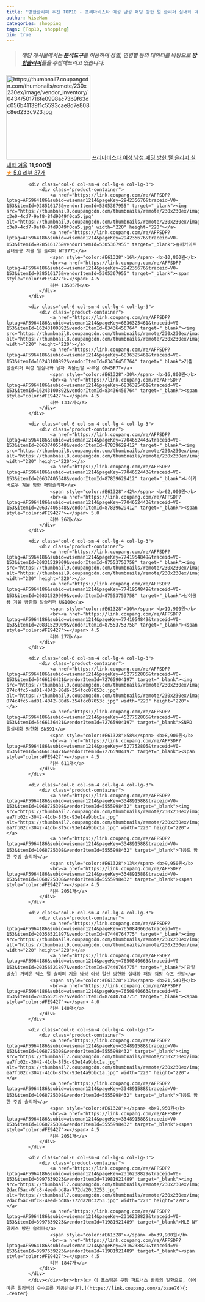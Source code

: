```yaml
---
title: "방한슬리퍼 추천 TOP10 - 프리마비스타 여성 남성 패딩 방한 털 슬리퍼 실내화 겨울"
author: WiseMan
categories: shopping
tags: [Top10, shopping]
pin: true
---
```


> ##### 해당 게시물에서는 [**분석도구**](https://itemscout.io/)를 이용하여 **성별**, **연령별** 등의 데이터를 바탕으로 [**방한슬리퍼**](https://link.coupang.com/a/baae76)들을 추천해드리고 있습니다.
<div class="container"><div class="row">
            <div class="col-6 col-sm-4 col-lg-4 col-lg-3">
                <div class="product-container">
                    <a href="https://link.coupang.com/re/AFFSDP?lptag=AF5964186&subid=wiseman1214&pageKey=7675307995&traceid=V0-153&itemId=20486144263&vendorItemId=87564877367" target="_blank"><img src="https://thumbnail7.coupangcdn.com/thumbnails/remote/230x230ex/image/vendor_inventory/0434/501716fe0998ac73b9f63dc056b41139f1c5593cae8d7e808c8ed233c923.jpg" alt="https://thumbnail7.coupangcdn.com/thumbnails/remote/230x230ex/image/vendor_inventory/0434/501716fe0998ac73b9f63dc056b41139f1c5593cae8d7e808c8ed233c923.jpg" width="220" height="220"></a>
                    <a href="https://link.coupang.com/re/AFFSDP?lptag=AF5964186&subid=wiseman1214&pageKey=7675307995&traceid=V0-153&itemId=20486144263&vendorItemId=87564877367" target="_blank">프리마비스타 여성 남성 패딩 방한 털 슬리퍼 실내화 겨울</a>
                    <span style="color:#E61328"></span> <b>11,900원</b>
                    <br><a href="https://link.coupang.com/re/AFFSDP?lptag=AF5964186&subid=wiseman1214&pageKey=7675307995&traceid=V0-153&itemId=20486144263&vendorItemId=87564877367" target="_blank"><span style="color:#FE9427">★</span> 5.0
                    리뷰 37개</a>
                </div>
            </div>
            
            <div class="col-6 col-sm-4 col-lg-4 col-lg-3">
                <div class="product-container">
                    <a href="https://link.coupang.com/re/AFFSDP?lptag=AF5964186&subid=wiseman1214&pageKey=294235676&traceid=V0-153&itemId=928516175&vendorItemId=5305367955" target="_blank"><img src="https://thumbnail9.coupangcdn.com/thumbnails/remote/230x230ex/image/retail/images/2019/09/02/17/7/eb35c19f-c3e0-4cd7-9ef8-8fd9049f0ca5.jpg" alt="https://thumbnail9.coupangcdn.com/thumbnails/remote/230x230ex/image/retail/images/2019/09/02/17/7/eb35c19f-c3e0-4cd7-9ef8-8fd9049f0ca5.jpg" width="220" height="220"></a>
                    <a href="https://link.coupang.com/re/AFFSDP?lptag=AF5964186&subid=wiseman1214&pageKey=294235676&traceid=V0-153&itemId=928516175&vendorItemId=5305367955" target="_blank">슈퍼카미트 남녀공용 겨울 털 슬리퍼 WT9771</a>
                    <span style="color:#E61328">16%</span> <b>10,800원</b>
                    <br><a href="https://link.coupang.com/re/AFFSDP?lptag=AF5964186&subid=wiseman1214&pageKey=294235676&traceid=V0-153&itemId=928516175&vendorItemId=5305367955" target="_blank"><span style="color:#FE9427">★</span> 4.5
                    리뷰 13505개</a>
                </div>
            </div>
            
            <div class="col-6 col-sm-4 col-lg-4 col-lg-3">
                <div class="product-container">
                    <a href="https://link.coupang.com/re/AFFSDP?lptag=AF5964186&subid=wiseman1214&pageKey=6836325461&traceid=V0-153&itemId=16243100892&vendorItemId=83436456764" target="_blank"><img src="https://thumbnail8.coupangcdn.com/thumbnails/remote/230x230ex/image/vendor_inventory/1f9a/27c45cc824f4e89cd8a6d49f7d4502528e9c9444f0f96a710bbe386d58da.jpg" alt="https://thumbnail8.coupangcdn.com/thumbnails/remote/230x230ex/image/vendor_inventory/1f9a/27c45cc824f4e89cd8a6d49f7d4502528e9c9444f0f96a710bbe386d58da.jpg" width="220" height="220"></a>
                    <a href="https://link.coupang.com/re/AFFSDP?lptag=AF5964186&subid=wiseman1214&pageKey=6836325461&traceid=V0-153&itemId=16243100892&vendorItemId=83436456764" target="_blank">커플 털슬리퍼 여성 털실내화 남자 겨울신발 사무실 GM45F7T</a>
                    <span style="color:#E61328">30%</span> <b>16,800원</b>
                    <br><a href="https://link.coupang.com/re/AFFSDP?lptag=AF5964186&subid=wiseman1214&pageKey=6836325461&traceid=V0-153&itemId=16243100892&vendorItemId=83436456764" target="_blank"><span style="color:#FE9427">★</span> 4.5
                    리뷰 1332개</a>
                </div>
            </div>
            
            <div class="col-6 col-sm-4 col-lg-4 col-lg-3">
                <div class="product-container">
                    <a href="https://link.coupang.com/re/AFFSDP?lptag=AF5964186&subid=wiseman1214&pageKey=7704652443&traceid=V0-153&itemId=20637405548&vendorItemId=87839629412" target="_blank"><img src="https://thumbnail8.coupangcdn.com/thumbnails/remote/230x230ex/image/vendor_inventory/c50d/3f8f1ae50482205328eb6795720bb7224fd00b7160e7954cc6c6a02dff89.jpg" alt="https://thumbnail8.coupangcdn.com/thumbnails/remote/230x230ex/image/vendor_inventory/c50d/3f8f1ae50482205328eb6795720bb7224fd00b7160e7954cc6c6a02dff89.jpg" width="220" height="220"></a>
                    <a href="https://link.coupang.com/re/AFFSDP?lptag=AF5964186&subid=wiseman1214&pageKey=7704652443&traceid=V0-153&itemId=20637405548&vendorItemId=87839629412" target="_blank">나이키 버로우 겨울 방한 패딩슬리퍼</a>
                    <span style="color:#E61328">42%</span> <b>62,000원</b>
                    <br><a href="https://link.coupang.com/re/AFFSDP?lptag=AF5964186&subid=wiseman1214&pageKey=7704652443&traceid=V0-153&itemId=20637405548&vendorItemId=87839629412" target="_blank"><span style="color:#FE9427">★</span> 5.0
                    리뷰 26개</a>
                </div>
            </div>
            
            <div class="col-6 col-sm-4 col-lg-4 col-lg-3">
                <div class="product-container">
                    <a href="https://link.coupang.com/re/AFFSDP?lptag=AF5964186&subid=wiseman1214&pageKey=7741954849&traceid=V0-153&itemId=20831529909&vendorItemId=87553753758" target="_blank"><img src="https://thumbnail9.coupangcdn.com/thumbnails/remote/230x230ex/image/vendor_inventory/3baf/bfae6aefe8347e8720c993f426f4f649ed3c7fa967e0d210dbabf26df346.jpg" alt="https://thumbnail9.coupangcdn.com/thumbnails/remote/230x230ex/image/vendor_inventory/3baf/bfae6aefe8347e8720c993f426f4f649ed3c7fa967e0d210dbabf26df346.jpg" width="220" height="220"></a>
                    <a href="https://link.coupang.com/re/AFFSDP?lptag=AF5964186&subid=wiseman1214&pageKey=7741954849&traceid=V0-153&itemId=20831529909&vendorItemId=87553753758" target="_blank">남여공용 겨울 방한화 털슬리퍼 UG100</a>
                    <span style="color:#E61328">30%</span> <b>19,900원</b>
                    <br><a href="https://link.coupang.com/re/AFFSDP?lptag=AF5964186&subid=wiseman1214&pageKey=7741954849&traceid=V0-153&itemId=20831529909&vendorItemId=87553753758" target="_blank"><span style="color:#FE9427">★</span> 4.5
                    리뷰 27개</a>
                </div>
            </div>
            
            <div class="col-6 col-sm-4 col-lg-4 col-lg-3">
                <div class="product-container">
                    <a href="https://link.coupang.com/re/AFFSDP?lptag=AF5964186&subid=wiseman1214&pageKey=4527752805&traceid=V0-153&itemId=5466136421&vendorItemId=72765904197" target="_blank"><img src="https://thumbnail9.coupangcdn.com/thumbnails/remote/230x230ex/image/retail/images/4917125140753365-074c4fc5-ad01-4042-80d6-354fcc07053c.jpg" alt="https://thumbnail9.coupangcdn.com/thumbnails/remote/230x230ex/image/retail/images/4917125140753365-074c4fc5-ad01-4042-80d6-354fcc07053c.jpg" width="220" height="220"></a>
                    <a href="https://link.coupang.com/re/AFFSDP?lptag=AF5964186&subid=wiseman1214&pageKey=4527752805&traceid=V0-153&itemId=5466136421&vendorItemId=72765904197" target="_blank">SNRD 털실내화 방한화 SN591</a>
                    <span style="color:#E61328">58%</span> <b>8,900원</b>
                    <br><a href="https://link.coupang.com/re/AFFSDP?lptag=AF5964186&subid=wiseman1214&pageKey=4527752805&traceid=V0-153&itemId=5466136421&vendorItemId=72765904197" target="_blank"><span style="color:#FE9427">★</span> 4.5
                    리뷰 611개</a>
                </div>
            </div>
            
            <div class="col-6 col-sm-4 col-lg-4 col-lg-3">
                <div class="product-container">
                    <a href="https://link.coupang.com/re/AFFSDP?lptag=AF5964186&subid=wiseman1214&pageKey=334891588&traceid=V0-153&itemId=1068725308&vendorItemId=5555998432" target="_blank"><img src="https://thumbnail7.coupangcdn.com/thumbnails/remote/230x230ex/image/retail/images/6435111499304235-ea7fb02c-3042-41db-8f5c-93e14a9bbc1a.jpg" alt="https://thumbnail7.coupangcdn.com/thumbnails/remote/230x230ex/image/retail/images/6435111499304235-ea7fb02c-3042-41db-8f5c-93e14a9bbc1a.jpg" width="220" height="220"></a>
                    <a href="https://link.coupang.com/re/AFFSDP?lptag=AF5964186&subid=wiseman1214&pageKey=334891588&traceid=V0-153&itemId=1068725308&vendorItemId=5555998432" target="_blank">다용도 방한 주방 슬리퍼</a>
                    <span style="color:#E61328">13%</span> <b>9,950원</b>
                    <br><a href="https://link.coupang.com/re/AFFSDP?lptag=AF5964186&subid=wiseman1214&pageKey=334891588&traceid=V0-153&itemId=1068725308&vendorItemId=5555998432" target="_blank"><span style="color:#FE9427">★</span> 4.5
                    리뷰 2051개</a>
                </div>
            </div>
            
            <div class="col-6 col-sm-4 col-lg-4 col-lg-3">
                <div class="product-container">
                    <a href="https://link.coupang.com/re/AFFSDP?lptag=AF5964186&subid=wiseman1214&pageKey=7650840663&traceid=V0-153&itemId=20356521897&vendorItemId=87440764775" target="_blank"><img src="https://thumbnail9.coupangcdn.com/thumbnails/remote/230x230ex/image/vendor_inventory/93d0/380d0f8877ac9dd0907c70021fd51a587bf965227670b5bd97da6ed15d76.jpg" alt="https://thumbnail9.coupangcdn.com/thumbnails/remote/230x230ex/image/vendor_inventory/93d0/380d0f8877ac9dd0907c70021fd51a587bf965227670b5bd97da6ed15d76.jpg" width="220" height="220"></a>
                    <a href="https://link.coupang.com/re/AFFSDP?lptag=AF5964186&subid=wiseman1214&pageKey=7650840663&traceid=V0-153&itemId=20356521897&vendorItemId=87440764775" target="_blank">[당일발송] 가벼운 덱스 털 슬리퍼 겨울 남성 여성 털신 방한화 실내화 패딩 캠핑 슈즈 신발</a>
                    <span style="color:#E61328">13%</span> <b>21,540원</b>
                    <br><a href="https://link.coupang.com/re/AFFSDP?lptag=AF5964186&subid=wiseman1214&pageKey=7650840663&traceid=V0-153&itemId=20356521897&vendorItemId=87440764775" target="_blank"><span style="color:#FE9427">★</span> 4.0
                    리뷰 140개</a>
                </div>
            </div>
            
            <div class="col-6 col-sm-4 col-lg-4 col-lg-3">
                <div class="product-container">
                    <a href="https://link.coupang.com/re/AFFSDP?lptag=AF5964186&subid=wiseman1214&pageKey=334891588&traceid=V0-153&itemId=1068725308&vendorItemId=5555998432" target="_blank"><img src="https://thumbnail7.coupangcdn.com/thumbnails/remote/230x230ex/image/retail/images/6435111499304235-ea7fb02c-3042-41db-8f5c-93e14a9bbc1a.jpg" alt="https://thumbnail7.coupangcdn.com/thumbnails/remote/230x230ex/image/retail/images/6435111499304235-ea7fb02c-3042-41db-8f5c-93e14a9bbc1a.jpg" width="220" height="220"></a>
                    <a href="https://link.coupang.com/re/AFFSDP?lptag=AF5964186&subid=wiseman1214&pageKey=334891588&traceid=V0-153&itemId=1068725308&vendorItemId=5555998432" target="_blank">다용도 방한 주방 슬리퍼</a>
                    <span style="color:#E61328"></span> <b>9,950원</b>
                    <br><a href="https://link.coupang.com/re/AFFSDP?lptag=AF5964186&subid=wiseman1214&pageKey=334891588&traceid=V0-153&itemId=1068725308&vendorItemId=5555998432" target="_blank"><span style="color:#FE9427">★</span> 4.5
                    리뷰 2051개</a>
                </div>
            </div>
            
            <div class="col-6 col-sm-4 col-lg-4 col-lg-3">
                <div class="product-container">
                    <a href="https://link.coupang.com/re/AFFSDP?lptag=AF5964186&subid=wiseman1214&pageKey=2316238829&traceid=V0-153&itemId=3997639223&vendorItemId=71981921489" target="_blank"><img src="https://thumbnail7.coupangcdn.com/thumbnails/remote/230x230ex/image/retail/images/4310177642679427-2dacf5ac-0fc8-4eed-bd8a-772da20c3253.jpg" alt="https://thumbnail7.coupangcdn.com/thumbnails/remote/230x230ex/image/retail/images/4310177642679427-2dacf5ac-0fc8-4eed-bd8a-772da20c3253.jpg" width="220" height="220"></a>
                    <a href="https://link.coupang.com/re/AFFSDP?lptag=AF5964186&subid=wiseman1214&pageKey=2316238829&traceid=V0-153&itemId=3997639223&vendorItemId=71981921489" target="_blank">MLB NY 양키스 방한 슬리퍼</a>
                    <span style="color:#E61328"></span> <b>39,900원</b>
                    <br><a href="https://link.coupang.com/re/AFFSDP?lptag=AF5964186&subid=wiseman1214&pageKey=2316238829&traceid=V0-153&itemId=3997639223&vendorItemId=71981921489" target="_blank"><span style="color:#FE9427">★</span> 4.5
                    리뷰 1847개</a>
                </div>
            </div>
            </div></div><br><br>[👉 이 포스팅은 쿠팡 파트너스 활동의 일환으로, 이에 따른 일정액의 수수료를 제공받습니다.](https://link.coupang.com/a/baae76){: .center}